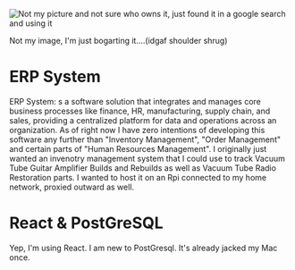 ![Not my picture and not sure who owns it, just found it in a google search and using it](assets/infographic-erp-modules.avif)

Not my image, I'm just bogarting it....(idgaf shoulder shrug)

# ERP System
ERP System: s a software solution that integrates and manages core business processes like finance, HR, manufacturing, supply chain, and sales, providing a centralized platform for data and operations across an organization.
As of right now I have zero intentions of developing this software any further than "Inventory Management", "Order Management" and certain parts of "Human Resources Management".  I originally just wanted an invenotry management system that I could use to track Vacuum Tube Guitar Amplifier Builds and Rebuilds as well as Vacuum Tube Radio Restoration parts.  I wanted to host it on an Rpi connected to my home network, proxied outward as well.

# React & PostGreSQL
Yep, I'm using React.  I am new to PostGresql.  It's already jacked my Mac once.
